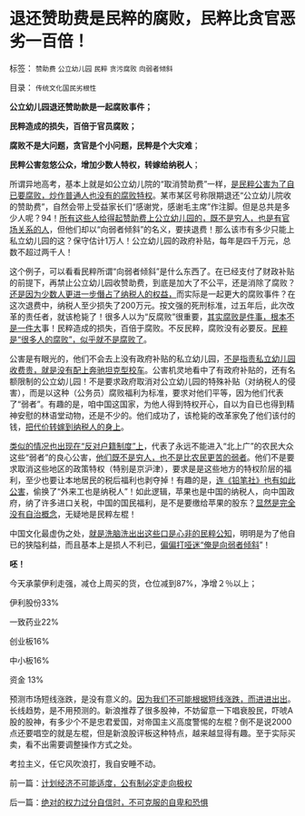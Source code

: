 # 退还赞助费是民粹的腐败，民粹比贪官恶劣一百倍！

标签： `赞助费` `公立幼儿园` `民粹` `贪污腐败` `向弱者倾斜` 

目录： `传统文化国民劣根性`

**公立幼儿园退还赞助款是一起腐败事件；**

**民粹造成的损失，百倍于官员腐败；**

**腐败不是大问题，贪官是个小问题，民粹是个大灾难**；

**民粹公害忽悠公众，增加少数人特权，转嫁给纳税人**；



所谓异地高考，基本上就是如公立幼儿院的“取消赞助费”一样，[是民粹公害为了自已要腐败，炒作普通人也没有的腐败特权](../../../2012/9/1/唱唱反调：邹恒甫，韩国实名制，幼儿院大幅涨价.md)。某市某区号称限期退还“公立幼儿院收的赞助费”，自然会带上受益家长们“感谢党，感谢毛主席”作注脚。但是总共是多少人呢？94！[所有这些人给得起赞助费上公立幼儿园的，既不是穷人，也是有官场关系的人](../../../2010/5/27/义务教育产业化，反户籍福利造福了谁.md)，但他们却以“向弱者倾斜”的名义，要挟退费！那么该市有多少只能上私立幼儿园的这？保守估计1万人！公立幼儿园的政府补贴，每年是四千万元，总数不超过两千人！

这个例子，可以看看民粹所谓“向弱者倾斜”是什么东西了。在已经支付了财政补贴的前提下，再禁止公立幼儿园收赞助费，到底是加大了不公平，还是消除了腐败？[还是因为少数人更进一步僭占了纳税人的权益，](../../../2012/7/12/公害知识分子的魔爪伸进了幼儿院！.md)而实际是一起更大的腐败事件？在这次退费中，纳税人至少损失了200万元。按文强的死刑标准，过五年后，此次改革的责任者，就该枪毙了！很多人以为“反腐败”很重要，[其实腐败是件事，根本不是一件大](../../../2010/1/4/贪官是问题，却不是大问题.md)事！民粹造成的损失，百倍于腐败。不反民粹，腐败没有必要反。[民粹是“很多人的腐败”，似乎就不是腐败了](../../../2009/8/20/特权消费和艰苦民生.md)。

公害是有眼光的，他们不会去上没有政府补贴的私立幼儿园，[不是指责私立幼儿园收费贵，就是没有配上奔驰坦克型校车](../../../2011/11/17/校车悲剧拷问行政垄断的国计民生.md)。公害机灵地看中了有政府补贴的，还有名额限制的公立幼儿园！不是要求政府取消对公立幼儿园的特殊补贴（对纳税人的侵害），而是以这种（公务员）腐败福利为标准，要求对他们平等，因为他们代表了“弱者”。有趣的是，咱中国这国家，为他人得到特权开心，自以为自已也得到精神安慰的林语堂动物，还是不少的。他们成功了，该枪毙的改革家免了他们该付的钱，[把代价转嫁到纳税人的身上](../../../2011/6/17/逐利的资本保证了物美价廉高安全性.md)。

[类似的情况也出现在“反对户籍制度”上](../../../2012/3/4/为什么户籍制度背后的地方福利是私有财产PrivateRight？.md)，代表了永远不能进入“北上广”的农民大众这些“弱者”的良心公害，[他们既不是穷人，也不是比农民更苦的弱者](../../../2010/4/29/声称代表农民的绝大部分不是农民.md)。他们不是要求取消这些地区的政策特权（特别是京沪津），要求是是这些地方的特权阶层的福利，至少也要让本地居民的税后福利也剥夺掉！有趣的是，[连《铅笔社》也有如此公害](http://www.impencil.org/portal.php?mod=view&aid=3556)，偷换了“外来工也是纳税人”！如此逻辑，苹果也是中国的纳税人，向中国政府，纳了许多进口关税，中国的国民福利，是不是要缴给苹果的股东？[显然是完全没有自治概念](../../../2009/9/1/为什么地方财政社会保障排外是理所当然的.md)，无疑地是民粹左棍！

中国文化最虚伪之处，[就是洗脑洗出出这些口是心非的民粹公知](../../../2012/9/15/“城市化拉动增长”是公害知识分子的乌托邦.md)，明明是为了他自已的狭隘利益，而且基本上是损人不利已，[偏偏打哑迷“俺是向弱者倾斜](../../../2012/8/31/“向弱者倾斜”是最伪善的美德.md)”！

**呸！**

今天承蒙伊利走强，减仓上周买的货，仓位减到87%，净增２％以上；

伊利股份33%

一致药业22%

创业板16%

中小板16%

资金 13%

预测市场短线涨跌，是没有意义的。[因为我们不可能根据短线涨跌，而进进出出](../../../2012/1/7/“选择命运盒子的技术”和“打破命运盒子的科学”.md)。长线趋势，是不用预测的。新浪推荐了很多股神，不妨留意一下唱衰股民，吓唬A股的股神，有多少个不是忠君爱国，对帝国主义高度警惕的左棍？倒不是说2000点还要唱空的就是左棍，但是新浪股评板这种特点，越来越显得有趣。至于实际买卖，看不出需要调整操作方式之处。

考拉主义，任它风吹浪打，我自安睡不动。

前一篇：[计划经济不可能适度，公有制必定走向极权](../../../2013/1/7/计划经济不可能适度，公有制必定走向极权.md)

后一篇：[绝对的权力过分自信时，不可克服的自卑和恐惧](../../../2013/1/8/绝对的权力过分自信时，不可克服的自卑和恐惧.md)